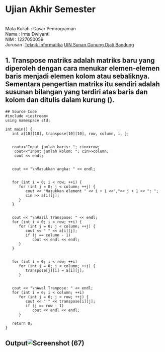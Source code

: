 # Ujian Akhir Semester 
<br>Mata Kuliah 	: Dasar Pemrograman
<br> Nama		: Irma Dwiyanti
<br>NIM		:	1227050059
<br>Jurusan		:[Teknik Informatika](http://if.uinsgd.ac.id/) [UIN Sunan Gunung Djati Bandung](https://uinsgd.ac.id/) 

## 1. Transpose matriks adalah matriks baru yang diperoleh dengan cara menukar elemen-elemen baris menjadi elemen kolom atau sebaliknya. Sementara pengertian matriks itu sendiri adalah susunan bilangan yang terdiri atas baris dan kolom dan ditulis dalam kurung ().

```
## Source Code
#include <iostream>
using namespace std;

int main() {
   int a[10][10], transpose[10][10], row, column, i, j;

   
   cout<<"Input jumlah baris: "; cin>>row;
    cout<<"Input jumlah kolom: "; cin>>column;
    cout << endl;
   

   cout << "\nMasukkan angka: " << endl;

   
   for (int i = 0; i < row; ++i) {
      for (int j = 0; j < column; ++j) {
         cout << "Masukkan element " << i + 1 <<","<< j + 1 << ": ";
         cin >> a[i][j];
      }
   }

   
   cout << "\nHasil Transpose: " << endl;
   for (int i = 0; i < row; ++i) {
      for (int j = 0; j < column; ++j) {
         cout << " " << a[i][j];
         if (j == column - 1)
            cout << endl << endl;
      }
   }

  
   for (int i = 0; i < row; ++i)
      for (int j = 0; j < column; ++j) {
         transpose[j][i] = a[i][j];
      }

   
   cout << "\nAwal Tranpose: " << endl;
   for (int i = 0; i < column; ++i)
      for (int j = 0; j < row; ++j) {
         cout << " " << transpose[i][j];
         if (j == row - 1)
            cout << endl << endl;
      }

   return 0;
}
```

## Output![Screenshot (67)](https://user-images.githubusercontent.com/120999558/208386329-d7e8251d-c9df-480a-9793-545cb62d59f1.png)


